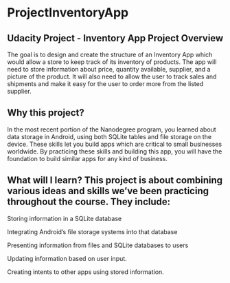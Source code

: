# ProjectInventoryApp
Udacity Project - Inventory App
Project Overview
----------
The goal is to design and create the structure of an Inventory App which would allow a store to 
keep track of its inventory of products. The app will need to store information about price, 
quantity available, supplier, and a picture of the product. It will also need to allow the user 
to track sales and shipments and make it easy for the user to order more from the listed supplier.

Why this project?
-----------
In the most recent portion of the Nanodegree program, you learned about data storage in Android, 
using both SQLite tables and file storage on the device. These skills let you build apps which 
are critical to small businesses worldwide. By practicing these skills and building this app, 
you will have the foundation to build similar apps for any kind of business.

What will I Iearn?
This project is about combining various ideas and skills we’ve been practicing throughout the course. 
They include:
-----------

Storing information in a SQLite database

Integrating Android’s file storage systems into that database

Presenting information from files and SQLite databases to users

Updating information based on user input.

Creating intents to other apps using stored information.
